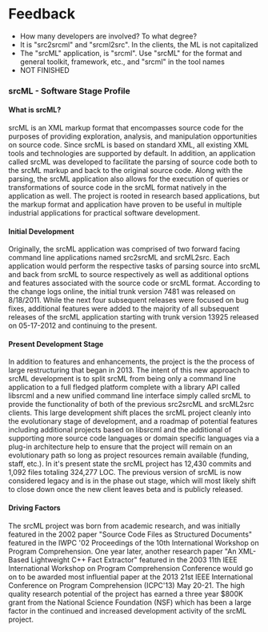 # Feedback
* How many developers are involved? To what degree?
* It is "src2srcml" and "srcml2src". In the clients, the ML is not capitalized
* The "srcML" application, is "srcml". Use "srcML" for the format and general toolkit, framework, etc., and "srcml" in the tool names
* NOT FINISHED

### srcML - Software Stage Profile

#### What is srcML?
srcML is an XML markup format that encompasses source code for the purposes of providing exploration, analysis, and manipulation opportunities on source code. Since srcML is based on standard XML, all existing XML  tools and technologies are supported by default. In addition, an application called srcML was developed to facilitate the parsing of source code both to the srcML markup and back to the original source code. Along with the parsing, the srcML application also allows for the execution of queries or transformations of source code in the srcML format natively in the application as well. The project is rooted in research based applications, but the markup format and application have proven to be useful in multiple industrial applications for practical software development.

#### Initial Development
Originally, the srcML application was comprised of two forward facing command line applications named src2srcML and srcML2src. Each application would perform the respective tasks of parsing source into srcML and back from srcML to source respectively as well as additional options and features associated with the source code or srcML format. According to the change logs online, the initial trunk version 7481 was released on 8/18/2011. While the next four subsequent releases were focused on bug fixes, additional features were added to the majority of all subsequent releases of the srcML application starting with trunk version 13925 released on 05-17-2012 and continuing to the present.

#### Present Development Stage
 In addition to features and enhancements, the project is the the process of large restructuring that began in 2013. The intent of this new approach to srcML development is to split srcML from being only a command line application to a full fledged platform complete with a library API called libsrcml and a new unified command line interface simply called srcML to provide the functionality of both of the previous src2srcML and srcML2src clients. This large development shift places the srcML project cleanly into the evolutionary stage of development, and a roadmap of potential features including additional projects based on libsrcml and the additional of supporting more source code languages or domain specific languages via a plug-in architecture help to ensure that the project will remain on an evolutionary path so long as project resources remain available (funding, staff, etc.). In it's present state the srcML project has 12,430 commits and 1,092 files totaling 324,277 LOC. The previous version of srcML is now considered legacy and is in the phase out stage, which will most likely shift to close down once the new client leaves beta and is publicly released.

#### Driving Factors
The srcML project was born from academic research, and was initially featured in the 2002 paper "Source Code Files as Structured Documents" featured in the IWPC '02 Proceedings of the 10th International Workshop on Program Comprehension. One year later, another research paper "An XML-Based Lightweight C++ Fact Extractor" featured in the 2003 11th IEEE International Workshop on Program Comprehension Conference would go on to be awarded most influential paper at the  2013 21st IEEE International Conference on Program Comprehension (ICPC'13) May 20-21. The high quality research potential of the project has earned a three year $800K grant from the National Science Foundation (NSF)  which has been a large factor in the continued and increased development activity of the srcML project.
